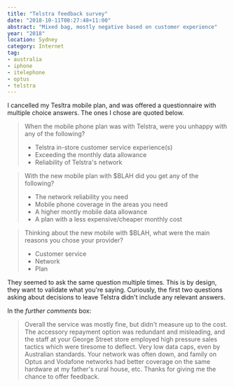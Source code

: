 ```yaml
---
title: "Telstra feedback survey"
date: "2018-10-11T08:27:48+11:00"
abstract: "Mixed bag, mostly negative based on customer experience"
year: "2018"
location: Sydney
category: Internet
tag:
- australia
- iphone
- itelephone
- optus
- telstra
---
```

I cancelled my Tesltra mobile plan, and was offered a questionnaire with multiple choice answers. The ones I chose are quoted below.

> When the mobile phone plan was with Telstra, were you unhappy with any of the following?
> 
> * Telstra in-store customer service experience(s)
> * Exceeding the monthly data allowance
> * Reliability of Telstra's network

> With the new mobile plan with $BLAH did you get any of the following?
>
> * The network reliability you need
> * Mobile phone coverage in the areas you need
> * A higher montly mobile data allowance
> * A plan with a less expensive/cheaper monthly cost

> Thinking about the new mobile with $BLAH, what were the main reasons you chose your provider?  
> 
> * Customer service
> * Network
> * Plan

They seemed to ask the same question multiple times. This is by design, they want to validate what you're saying. Curiously, the first two questions asking about decisions to leave Telstra didn't include any relevant answers.

In the *further comments* box:

> Overall the service was mostly fine, but didn't measure up to the cost. The accessory repayment option was redundant and misleading, and the staff at your George Street store employed high pressure sales tactics which were tiresome to deflect. Very low data caps, even by Australian standards. Your network was often down, and family on Optus and Vodafone networks had better coverage on the same hardware at my father's rural house, etc. Thanks for giving me the chance to offer feedback.


